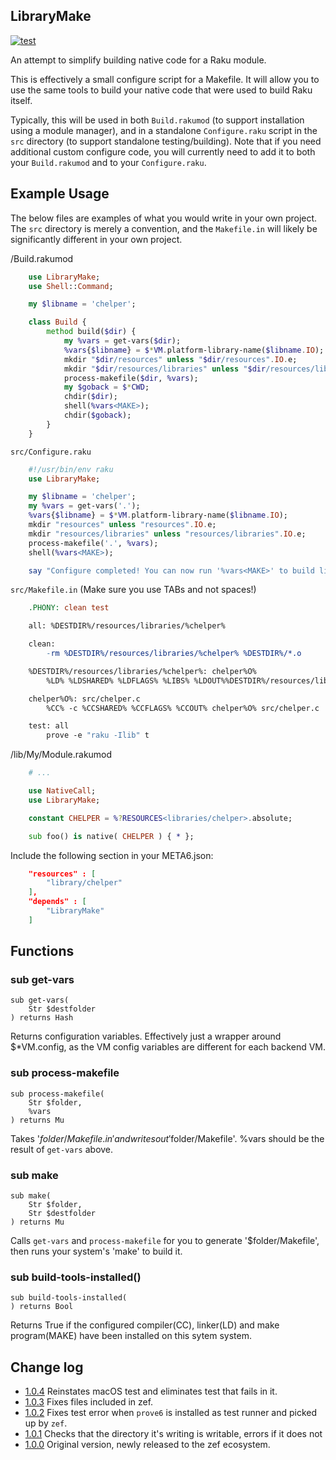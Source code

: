 LibraryMake
------------------

[![test](https://github.com/retupmoca/P6-LibraryMake/actions/workflows/test.yml/badge.svg)](https://github.com/retupmoca/P6-LibraryMake/actions/workflows/test.yml)

An attempt to simplify building native code for a Raku module.

This is effectively a small configure script for a Makefile. It will allow you to
use the same tools to build your native code that were used to build Raku itself.

Typically, this will be used in both `Build.rakumod` (to support installation using a
module manager), and in a standalone `Configure.raku` script in the `src` directory
(to support standalone testing/building). Note that if you need additional
custom configure code, you will currently need to add it to both your `Build.rakumod`
and to your `Configure.raku`.

Example Usage
-------------


The below files are examples of what you would write in your own project.
The `src` directory is merely a convention, and the `Makefile.in` will likely be
significantly different in your own project.

/Build.rakumod

```raku
    use LibraryMake;
    use Shell::Command;

    my $libname = 'chelper';

    class Build {
        method build($dir) {
            my %vars = get-vars($dir);
            %vars{$libname} = $*VM.platform-library-name($libname.IO);
            mkdir "$dir/resources" unless "$dir/resources".IO.e;
            mkdir "$dir/resources/libraries" unless "$dir/resources/libraries".IO.e;
            process-makefile($dir, %vars);
            my $goback = $*CWD;
            chdir($dir);
            shell(%vars<MAKE>);
            chdir($goback);
        }
    }
```

 `src/Configure.raku`

```raku
    #!/usr/bin/env raku
    use LibraryMake;

    my $libname = 'chelper';
    my %vars = get-vars('.');
    %vars{$libname} = $*VM.platform-library-name($libname.IO);
    mkdir "resources" unless "resources".IO.e;
    mkdir "resources/libraries" unless "resources/libraries".IO.e;
    process-makefile('.', %vars);
    shell(%vars<MAKE>);

    say "Configure completed! You can now run '%vars<MAKE>' to build lib$libname.";
```

`src/Makefile.in` (Make sure you use TABs and not spaces!)

```Makefile
    .PHONY: clean test

    all: %DESTDIR%/resources/libraries/%chelper%

    clean:
        -rm %DESTDIR%/resources/libraries/%chelper% %DESTDIR%/*.o

    %DESTDIR%/resources/libraries/%chelper%: chelper%O%
        %LD% %LDSHARED% %LDFLAGS% %LIBS% %LDOUT%%DESTDIR%/resources/libraries/%chelper% chelper%O%

    chelper%O%: src/chelper.c
        %CC% -c %CCSHARED% %CCFLAGS% %CCOUT% chelper%O% src/chelper.c

    test: all
        prove -e "raku -Ilib" t
```

/lib/My/Module.rakumod

```raku
    # ...

    use NativeCall;
    use LibraryMake;

    constant CHELPER = %?RESOURCES<libraries/chelper>.absolute;

    sub foo() is native( CHELPER ) { * };
```

Include the following section in your META6.json:


```JSON
    "resources" : [
        "library/chelper"
    ],
    "depends" : [
        "LibraryMake"
    ]
```

Functions
---------

### sub get-vars

```
sub get-vars(
    Str $destfolder
) returns Hash
```

Returns configuration variables. Effectively just a wrapper around $*VM.config, as the VM config variables are different for each backend VM.

### sub process-makefile

```
sub process-makefile(
    Str $folder, 
    %vars
) returns Mu
```

Takes '$folder/Makefile.in' and writes out '$folder/Makefile'. %vars should be the result of `get-vars` above.

### sub make

```
sub make(
    Str $folder, 
    Str $destfolder
) returns Mu
```

Calls `get-vars` and `process-makefile` for you to generate '$folder/Makefile', then runs your system's 'make' to build it.


### sub build-tools-installed()
```
sub build-tools-installed(
) returns Bool
```

Returns True if the configured compiler(CC), linker(LD) and make program(MAKE) have been installed on this sytem system.

## Change log


* [1.0.4](https://github.com/retupmoca/P6-LibraryMake/releases/tag/v1.0.4) Reinstates macOS test and eliminates test that fails in it.
* [1.0.3](https://github.com/retupmoca/P6-LibraryMake/releases/tag/v1.0.3) Fixes files included in zef.
* [1.0.2](https://github.com/retupmoca/P6-LibraryMake/releases/tag/v1.0.2) Fixes test error when `prove6` is installed as test runner and
 picked up by `zef`.
* [1.0.1](https://github.com/retupmoca/P6-LibraryMake/releases/tag/v1.0.1) Checks that the directory it's writing is writable, errors if it
 does not
* [1.0.0](https://github.com/retupmoca/P6-LibraryMake/releases/tag/v1.0.0
) Original version, newly released to the zef ecosystem.
